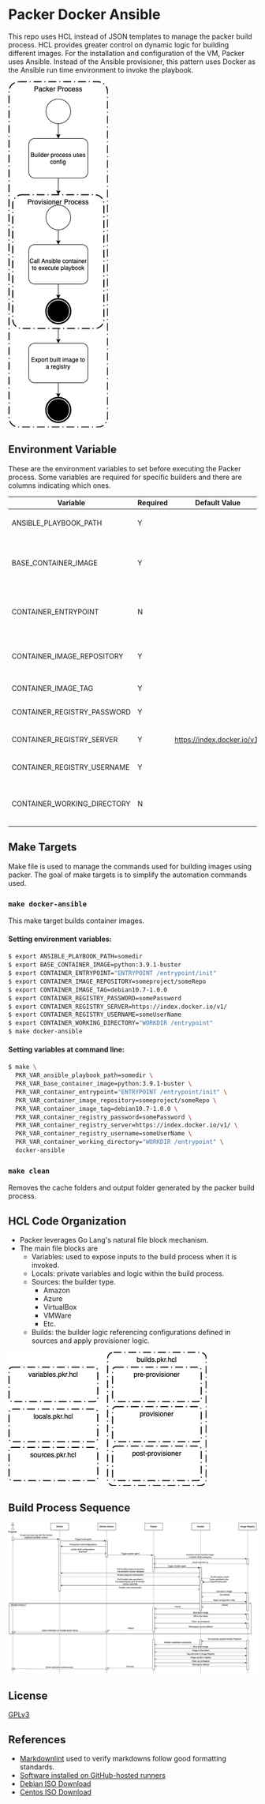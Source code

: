 # Packer Docker Ansible

This repo uses HCL instead of JSON templates to manage the packer build process. HCL provides greater control on dynamic logic for building different images. For the installation and configuration of the VM, Packer uses Ansible. Instead of the Ansible provisioner, this pattern uses Docker as the Ansible run time environment to invoke the playbook.

![build process](assets/build_process.png)

## Environment Variable

These are the environment variables to set before executing the Packer process. Some variables are required for specific builders and there are columns indicating which ones.

| Variable                            | Required   | Default Value               | Description                                                   |
| ----------------------------------- | ---------- | --------------------------- | ------------------------------------------------------------- |
| ANSIBLE_PLAYBOOK_PATH               | Y          |                             | Ansible playbook path.                                        |
| BASE_CONTAINER_IMAGE                | Y          |                             | The base image for the Docker container that will be started. |
| CONTAINER_ENTRYPOINT                | N          |                             | Entrypoint to set for the container image.                    |
| CONTAINER_IMAGE_REPOSITORY          | Y          |                             | Container repository to push built image to.                  |
| CONTAINER_IMAGE_TAG                 | Y          |                             | Tag for the image.                                            |
| CONTAINER_REGISTRY_PASSWORD         | Y          |                             | Container registry password.                                  |
| CONTAINER_REGISTRY_SERVER           | Y          | https://index.docker.io/v1/ | Container registry server url.                                |
| CONTAINER_REGISTRY_USERNAME         | Y          |                             | Container registry username.                                  |
| CONTAINER_WORKING_DIRECTORY         | N          |                             | Working directory to set for the container image.             |

## Make Targets

Make file is used to manage the commands used for building images using packer. The goal of make targets is to simplify the automation commands used.

### `make docker-ansible`

This make target builds container images.

#### Setting environment variables:

```bash
$ export ANSIBLE_PLAYBOOK_PATH=somedir
$ export BASE_CONTAINER_IMAGE=python:3.9.1-buster
$ export CONTAINER_ENTRYPOINT="ENTRYPOINT /entrypoint/init"
$ export CONTAINER_IMAGE_REPOSITORY=someproject/someRepo
$ export CONTAINER_IMAGE_TAG=debian10.7-1.0.0
$ export CONTAINER_REGISTRY_PASSWORD=somePassword
$ export CONTAINER_REGISTRY_SERVER=https://index.docker.io/v1/
$ export CONTAINER_REGISTRY_USERNAME=someUserName
$ export CONTAINER_WORKING_DIRECTORY="WORKDIR /entrypoint"
$ make docker-ansible
```

#### Setting variables at command line:

```bash
$ make \
  PKR_VAR_ansible_playbook_path=somedir \
  PKR_VAR_base_container_image=python:3.9.1-buster \
  PKR_VAR_container_entrypoint="ENTRYPOINT /entrypoint/init" \
  PKR_VAR_container_image_repository=someproject/someRepo \
  PKR_VAR_container_image_tag=debian10.7-1.0.0 \
  PKR_VAR_container_registry_password=somePassword \
  PKR_VAR_container_registry_server=https://index.docker.io/v1/ \
  PKR_VAR_container_registry_username=someUserName \
  PKR_VAR_container_working_directory="WORKDIR /entrypoint" \
  docker-ansible
```

### `make clean`

Removes the cache folders and output folder generated by the packer build process.

## HCL Code Organization

- Packer leverages Go Lang's natural file block mechanism.
- The main file blocks are
    - Variables: used to expose inputs to the build process when it is invoked.
    - Locals: private variables and logic within the build process.
    - Sources: the builder type.
        - Amazon
        - Azure
        - VirtualBox
        - VMWare
        - Etc.
    - Builds: the builder logic referencing configurations defined in sources and apply provisioner logic.

![HCL Code Organization](assets/hcl_code_organization.png)

## Build Process Sequence

![sequence diagram](assets/sequence_diagram.png)

## License

[GPLv3](LICENSE)

## References

* [Markdownlint](https://dlaa.me/markdownlint/) used to verify markdowns follow good formatting standards.
* [Software installed on GitHub-hosted runners](https://github.com/actions/virtual-environments/blob/master/images/linux/Ubuntu2004-README.md)
* [Debian ISO Download](https://cdimage.debian.org/cdimage/archive/)
* [Centos ISO Download](https://www.centos.org/download/)
